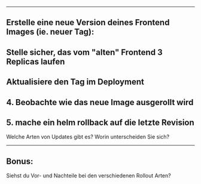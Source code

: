 ***

## Erstelle eine neue Version deines Frontend Images (ie. neuer Tag):

## Stelle sicher, das vom "alten" Frontend 3 Replicas laufen
## Aktualisiere den Tag im Deployment
## 4. Beobachte wie das neue Image ausgerollt wird
## 5. mache ein helm rollback auf die letzte Revision

Welche Arten von Updates gibt es? Worin unterscheiden Sie sich?

---

## **Bonus:**

Siehst du Vor- und Nachteile bei den verschiedenen Rollout Arten?